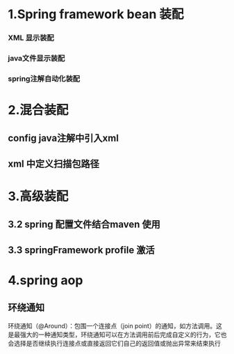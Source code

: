 # 1.Spring framework  bean 装配

### XML 显示装配
### java文件显示装配
### spring注解自动化装配

# 2.混合装配

## config java注解中引入xml
## xml 中定义扫描包路径


# 3.高级装配
## 3.2  spring 配置文件结合maven 使用
## 3.3 springFramework profile 激活



# 4.spring aop

## 环绕通知

环绕通知（@Around）：包围一个连接点（join point）的通知，如方法调用。这是最强大的一种通知类型，环绕通知可以在方法调用前后完成自定义的行为，它也会选择是否继续执行连接点或直接返回它们自己的返回值或抛出异常来结束执行





